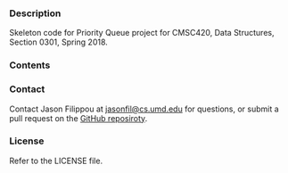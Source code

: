 ### Description

Skeleton code for Priority Queue project for CMSC420, Data Structures, Section 0301, Spring 2018.

### Contents

### Contact

Contact Jason Filippou at [jasonfil@cs.umd.edu](mailto:jasonfil@cs.umd.edu) for questions, or submit a pull request on the [GitHub reposiroty](https://github.com/JasonFil/CMSC420-Spring-2018).

### License

Refer to the LICENSE file.